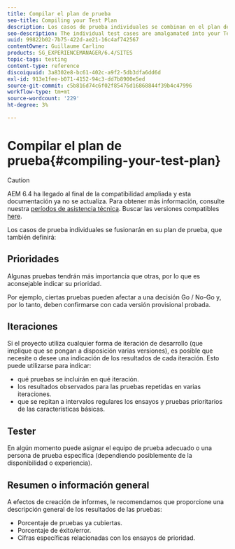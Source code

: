 ```yaml
---
title: Compilar el plan de prueba
seo-title: Compiling your Test Plan
description: Los casos de prueba individuales se combinan en el plan de prueba
seo-description: The individual test cases are amalgamated into your Test Plan
uuid: 99822b02-7b75-422d-ae21-16c4af742567
contentOwner: Guillaume Carlino
products: SG_EXPERIENCEMANAGER/6.4/SITES
topic-tags: testing
content-type: reference
discoiquuid: 3a8302e8-bc61-402c-a9f2-5db3dfa6dd6d
exl-id: 913e1fee-b071-4152-94c3-dd7b8900e5ed
source-git-commit: c5b816d74c6f02f85476d16868844f39b4c47996
workflow-type: tm+mt
source-wordcount: '229'
ht-degree: 3%

---
```


# Compilar el plan de prueba{#compiling-your-test-plan}

>[!CAUTION]
>
>AEM 6.4 ha llegado al final de la compatibilidad ampliada y esta documentación ya no se actualiza. Para obtener más información, consulte nuestra [períodos de asistencia técnica](https://helpx.adobe.com/es/support/programs/eol-matrix.html). Buscar las versiones compatibles [here](https://experienceleague.adobe.com/docs/).

Los casos de prueba individuales se fusionarán en su plan de prueba, que también definirá:

## Prioridades

Algunas pruebas tendrán más importancia que otras, por lo que es aconsejable indicar su prioridad.

Por ejemplo, ciertas pruebas pueden afectar a una decisión Go / No-Go y, por lo tanto, deben confirmarse con cada versión provisional probada.

## Iteraciones

Si el proyecto utiliza cualquier forma de iteración de desarrollo (que implique que se pongan a disposición varias versiones), es posible que necesite o desee una indicación de los resultados de cada iteración. Esto puede utilizarse para indicar:

* qué pruebas se incluirán en qué iteración.
* los resultados observados para las pruebas repetidas en varias iteraciones.
* que se repitan a intervalos regulares los ensayos y pruebas prioritarios de las características básicas.

## Tester

En algún momento puede asignar el equipo de prueba adecuado o una persona de prueba específica (dependiendo posiblemente de la disponibilidad o experiencia).

## Resumen o información general

A efectos de creación de informes, le recomendamos que proporcione una descripción general de los resultados de las pruebas:

* Porcentaje de pruebas ya cubiertas.
* Porcentaje de éxito/error.
* Cifras específicas relacionadas con los ensayos de prioridad.
